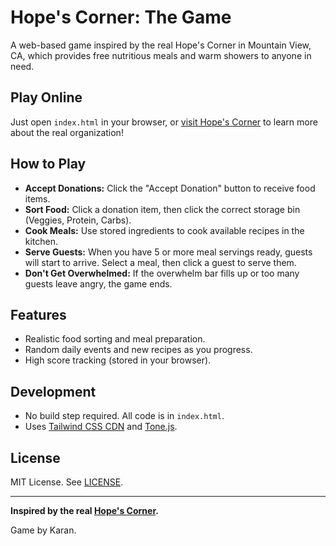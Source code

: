 # Hope's Corner: The Game

A web-based game inspired by the real Hope's Corner in Mountain View, CA, which provides free nutritious meals and warm showers to anyone in need.

## Play Online

Just open `index.html` in your browser, or [visit Hope's Corner](https://www.hopes-corner.org/) to learn more about the real organization!

## How to Play

- **Accept Donations:** Click the "Accept Donation" button to receive food items.
- **Sort Food:** Click a donation item, then click the correct storage bin (Veggies, Protein, Carbs).
- **Cook Meals:** Use stored ingredients to cook available recipes in the kitchen.
- **Serve Guests:** When you have 5 or more meal servings ready, guests will start to arrive. Select a meal, then click a guest to serve them.
- **Don't Get Overwhelmed:** If the overwhelm bar fills up or too many guests leave angry, the game ends.

## Features
- Realistic food sorting and meal preparation.
- Random daily events and new recipes as you progress.
- High score tracking (stored in your browser).

## Development

- No build step required. All code is in `index.html`.
- Uses [Tailwind CSS CDN](https://cdn.tailwindcss.com/) and [Tone.js](https://tonejs.github.io/).

## License

MIT License. See [LICENSE](LICENSE).

---

**Inspired by the real [Hope's Corner](https://www.hopes-corner.org/).**

Game by Karan.
